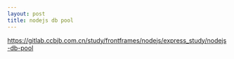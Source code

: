 ```yaml
---
layout: post
title: nodejs db pool
---
```


https://gitlab.ccbjb.com.cn/study/frontframes/nodejs/express_study/nodejs-db-pool